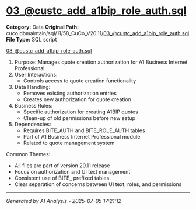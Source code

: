 # 03_@custc_add_a1bip_role_auth.sql

**Category:** Data
**Original Path:** cuco.dbmaintain/sql/11/58_CuCo_V20.11/03_@custc_add_a1bip_role_auth.sql
**File Type:** SQL script

03_@custc_add_a1bip_role_auth.sql
1. Purpose: Manages quote creation authorization for A1 Business Internet Professional
2. User Interactions:
   - Controls access to quote creation functionality
3. Data Handling:
   - Removes existing authorization entries
   - Creates new authorization for quote creation
4. Business Rules:
   - Specific authorization for creating A1BIP quotes
   - Clean-up of old permissions before new setup
5. Dependencies:
   - Requires BITE_AUTH and BITE_ROLE_AUTH tables
   - Part of A1 Business Internet Professional module
   - Related to quote management system

Common Themes:
- All files are part of version 20.11 release
- Focus on authorization and UI text management
- Consistent use of BITE_ prefixed tables
- Clear separation of concerns between UI text, roles, and permissions

---
*Generated by AI Analysis - 2025-07-05 17:21:12*
